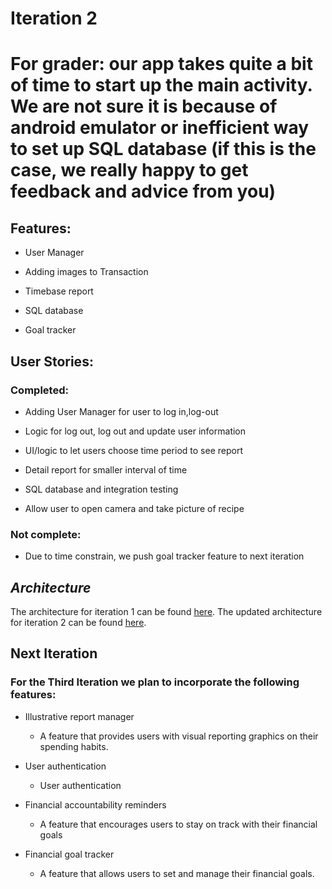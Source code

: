 # Iteration 2

# For grader: our app takes quite a bit of time to start up the main activity. We are not sure it is because of android emulator or inefficient way to set up SQL database (if this is the case, we really happy to get feedback and advice from you)

## Features:

* User Manager

* Adding images to Transaction

* Timebase report

* SQL database

* Goal tracker

## User Stories:

### Completed:


* Adding User Manager for user to log in,log-out
* Logic for log out, log out and update user information

* UI/logic to let users choose time period to see report
* Detail report for smaller interval of time

* SQL database and integration testing

* Allow user to open camera and take picture of recipe

### Not complete:

* Due to time constrain, we push goal tracker feature to next iteration

## *Architecture*
The architecture for iteration 1 can be found [here](./docs/Architecture_Diagram_Iteration1.pdf).
The updated architecture for iteration 2 can be found [here](./docs/Architecture_Diagram_Iteration2.pdf).

## Next Iteration

### For the Third Iteration we plan to incorporate the following features:

* Illustrative report manager
    - A feature that provides users with visual reporting graphics on their spending habits.

* User authentication
    - User authentication

* Financial accountability reminders
    - A feature that encourages users to stay on track with their financial goals

* Financial goal tracker
    - A feature that allows users to set and manage their financial goals.



